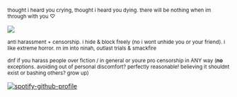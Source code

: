 <sub>thought i heard you crying, thought i heard you dying. there will be nothing when im through with you ♡</sub>

![](https://files.catbox.moe/8hc2ed.gif)

<sub>anti harassment + censorship. i hide & block freely (no i wont unhide you or your friend). i like extreme horror. rn im into ninah, outlast trials & smackfire</sub>

<sub>dnf if you harass people over fiction / in general or youre pro censorship in ANY way (**no** exceptions. avoiding out of personal discomfort? perfectly reasonable! believing it shouldnt exist or bashing others? grow up) </sub>

[![spotify-github-profile](https://spotify-github-profile.kittinanx.com/api/view?uid=autumngray08&cover_image=true&theme=novatorem&show_offline=false&background_color=121212&interchange=false&bar_color=ff0000&bar_color_cover=false)](https://github.com/kittinan/spotify-github-profile)
